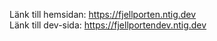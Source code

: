 Länk till hemsidan: https://fjellporten.ntig.dev  
Länk till dev-sida: https://fjellportendev.ntig.dev
